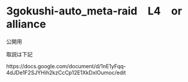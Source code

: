 # 3gokushi-auto_meta-raid　L4　or　alliance
公開用
<p>取説は下記</p>
https://docs.google.com/document/d/1nE1yFqq-4dJDe1F2SJYHih2kzCcCp12E1XkDxIOumoc/edit
